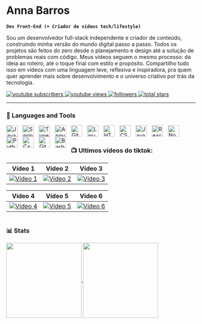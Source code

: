 # Anna Barros 

**`Dev Front-End (+ Criador de vídeos tech/lifestyle)`**

Sou um desenvolvedor full-stack independente e criador de conteúdo, construindo minha versão do mundo digital passo a passo. Todos os projetos são feitos do zero  desde o planejamento e design até a solução de problemas reais com código. Meus vídeos seguem o mesmo processo: da ideia ao roteiro, até o toque final com estilo e propósito. Compartilho tudo isso em vídeos com uma linguagem leve, reflexiva e inspiradora, pra quem quer aprender mais sobre desenvolvimento e o universo criativo por trás da tecnologia.

   <p align="left">
  <!-- Inscrição no YouTube -->
  <a href="https://www.youtube.com/channel/UCSvVkR3s8HzdqsvbMXA5wMg">
    <img alt="youtube subscribers" title="Subscribe to my YouTube channel" src="https://custom-icon-badges.demolab.com/youtube/channel/subscribers/UCSvVkR3s8HzdqsvbMXA5wMg?color=%23E05D44&label=SUBSCRIBE&logo=video&logoColor=white&style=for-the-badge&labelColor=CE4630"/>
  </a>

  <!-- Visualizações do YouTube -->
  <a href="https://www.youtube.com/channel/UCSvVkR3s8HzdqsvbMXA5wMg">
    <img alt="youtube views" title="YouTube views" src="https://custom-icon-badges.demolab.com/youtube/channel/views/UCSvVkR3s8HzdqsvbMXA5wMg?color=%23E1AD0E&logo=eye&logoColor=white&style=for-the-badge&labelColor=C79600"/>
  </a>

  <!-- Seguidores no GitHub -->
  <a href="https://github.com/AnnaBarros?tab=followers">
    <img alt="followers" title="Follow me on GitHub" src="https://custom-icon-badges.demolab.com/github/followers/AnnaBarros?color=236ad3&labelColor=1155ba&style=for-the-badge&logo=person-add&label=Follow&logoColor=white"/>
  </a>

  <!-- Estrelas no GitHub -->
  <a href="https://github.com/AnnaBarros?tab=repositories&sort=stargazers">
    <img alt="total stars" title="Total stars on GitHub" src="https://custom-icon-badges.demolab.com/github/stars/AnnaBarros?color=55960c&style=for-the-badge&labelColor=488207&logo=star"/>
  </a>
</p>

---

### 🧰 Languages and Tools

<img align="left" alt="Java" width="30px" style="padding-right:10px;" src="https://cdn.jsdelivr.net/gh/devicons/devicon/icons/java/java-original.svg"/>
<img align="left" alt="Spring" width="30px" style="padding-right:10px;" src="https://cdn.jsdelivr.net/gh/devicons/devicon/icons/spring/spring-original.svg" />
<img align="left" alt="TypeScript" width="30px" style="padding-right:10px;" src="https://cdn.jsdelivr.net/gh/devicons/devicon/icons/typescript/typescript-plain.svg" />
<img align="left" alt="Angular" width="30px" style="padding-right:10px;" src="https://cdn.jsdelivr.net/gh/devicons/devicon/icons/angularjs/angularjs-plain.svg" />
<img align="left" alt="Git" width="30px" style="padding-right:10px;" src="https://cdn.jsdelivr.net/gh/devicons/devicon/icons/git/git-original.svg" />
<img align="left" alt="Linux" width="30px" style="padding-right:10px;" src="https://cdn.jsdelivr.net/gh/devicons/devicon/icons/linux/linux-original.svg" />
<img align="left" alt="HTML" width="30px" style="padding-right:10px;" src="https://cdn.jsdelivr.net/gh/devicons/devicon/icons/html5/html5-plain.svg" />
<img align="left" alt="CSS" width="30px" style="padding-right:10px;" src="https://cdn.jsdelivr.net/gh/devicons/devicon/icons/css3/css3-plain.svg" />
<img align="left" alt="JavaScript" width="30px" style="padding-right:10px;" src="https://cdn.jsdelivr.net/gh/devicons/devicon/icons/javascript/javascript-plain.svg" />
<img align="left" alt="React" width="30px" style="padding-right:10px;" src="https://cdn.jsdelivr.net/gh/devicons/devicon/icons/react/react-original.svg" />
<img align="left" alt="NodeJS" width="30px" style="padding-right:10px;" src="https://cdn.jsdelivr.net/gh/devicons/devicon/icons/nodejs/nodejs-original.svg" />
<img align="left" alt="Python" width="30px" style="padding-right:10px;" src="https://cdn.jsdelivr.net/gh/devicons/devicon/icons/python/python-plain.svg" />
<img align="left" alt="C++" width="30px" style="padding-right:10px;" src="https://cdn.jsdelivr.net/gh/devicons/devicon/icons/cplusplus/cplusplus-line.svg" />
<img align="left" alt="GitHub" width="30px" style="padding-right:10px;" src="https://cdn.jsdelivr.net/gh/devicons/devicon/icons/github/github-original.svg" />
<img align="left" alt="Bash" width="30px" style="padding-right:10px;" src="https://cdn.jsdelivr.net/gh/devicons/devicon/icons/bash/bash-original.svg" />
<br />

#

### 📺 Ultimos vídeos do tiktok:

| Vídeo 1 | Vídeo 2 | Vídeo 3 |
|---------|---------|---------|
| [![Vídeo 1](https://p16-sign-va.tiktokcdn.com/tos-maliva-p-0068/xyz123abc123~tplv-tiktok-play.jpeg)](https://www.tiktok.com/@anna.barros34/video/1234567890123456789) | [![Vídeo 2](https://p16-sign-va.tiktokcdn.com/tos-maliva-p-0068/abc456def456~tplv-tiktok-play.jpeg)](https://www.tiktok.com/@anna.barros34/video/9876543210987654321) | [![Vídeo 3](https://p16-sign-va.tiktokcdn.com/tos-maliva-p-0068/def789ghi789~tplv-tiktok-play.jpeg)](https://www.tiktok.com/@anna.barros34/video/1122334455667788990) |

| Vídeo 4 | Vídeo 5 | Vídeo 6 |
|---------|---------|---------|
| [![Vídeo 4](https://p16-sign-va.tiktokcdn.com/tos-maliva-p-0068/ghi101jkl101~tplv-tiktok-play.jpeg)](https://www.tiktok.com/@anna.barros34/video/9988776655443322110) | [![Vídeo 5](https://p16-sign-va.tiktokcdn.com/tos-maliva-p-0068/jkl112mno112~tplv-tiktok-play.jpeg)](https://www.tiktok.com/@anna.barros34/video/1100220033004400550) | [![Vídeo 6](https://p16-sign-va.tiktokcdn.com/tos-maliva-p-0068/mno131pqr131~tplv-tiktok-play.jpeg)](https://www.tiktok.com/@anna.barros34/video/2233445566778899001) |


#

### 📊 Stats
<a href="https://github.com/AnnaSBarros">
  <img height="200" align="center" src="https://github-readme-stats.vercel.app/api?username=AnnaSBarros" />
</a>
<a href="https://github.com/AnnaSBarros">
  <img height="200" align="center" src="https://github-readme-stats.vercel.app/api/top-langs?username=AnnaSBarros&layout=compact&langs_count=8&card_width=320" />
</a>
